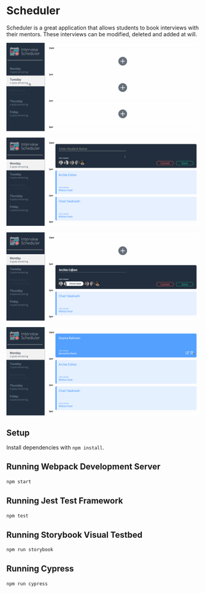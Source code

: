 #  Scheduler

Scheduler is a great application that allows students to book interviews with their mentors. These interviews can be modified, deleted and added at will.

![Scrolling through the app](docs/scroll-through.gif)

![Adding an appointment](docs/add-appointment.gif)

![Editing an appointment](docs/edit-appointment.gif)

![Delete an appointment](docs/delete-appointment.gif)

## Setup

Install dependencies with `npm install`.

## Running Webpack Development Server

```sh
npm start
```

## Running Jest Test Framework

```sh
npm test
```

## Running Storybook Visual Testbed

```sh
npm run storybook
```

## Running Cypress

```sh
npm run cypress
```
